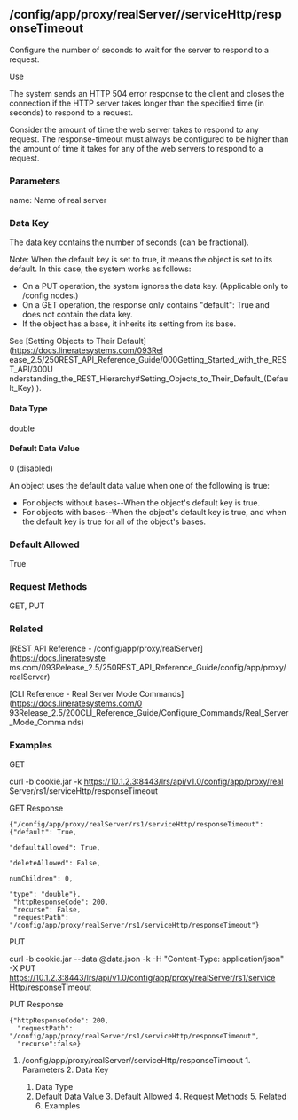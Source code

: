 ## /config/app/proxy/realServer/<name>/serviceHttp/responseTimeout

Configure the number of seconds to wait for the server to respond to a
request.

Use

The system sends an HTTP 504 error response to the client and closes the
connection if the HTTP server takes longer than the specified time (in
seconds) to respond to a request.

Consider the amount of time the web server takes to respond to any request.
The response-timeout must always be configured to be higher than the amount of
time it takes for any of the web servers to respond to a request.

### Parameters

name: Name of real server

### Data Key

The data key contains the number of seconds (can be fractional).

Note: When the default key is set to true, it means the object is set to its
default. In this case, the system works as follows:

  * On a PUT operation, the system ignores the data key. (Applicable only to /config nodes.)
  * On a GET operation, the response only contains "default": True and does not contain the data key.
  * If the object has a base, it inherits its setting from its base.

See [Setting Objects to Their Default](https://docs.lineratesystems.com/093Rel
ease_2.5/250REST_API_Reference_Guide/000Getting_Started_with_the_REST_API/300U
nderstanding_the_REST_Hierarchy#Setting_Objects_to_Their_Default_(Default_Key)
).

#### Data Type

double

#### Default Data Value

0 (disabled)

An object uses the default data value when one of the following is true:

  * For objects without bases--When the object's default key is true.
  * For objects with bases--When the object's default key is true, and when the default key is true for all of the object's bases.

### Default Allowed

True

### Request Methods

GET, PUT

### Related

[REST API Reference - /config/app/proxy/realServer](https://docs.lineratesyste
ms.com/093Release_2.5/250REST_API_Reference_Guide/config/app/proxy/realServer)

[CLI Reference - Real Server Mode Commands](https://docs.lineratesystems.com/0
93Release_2.5/200CLI_Reference_Guide/Configure_Commands/Real_Server_Mode_Comma
nds)

### Examples

GET

curl -b cookie.jar -k https://10.1.2.3:8443/lrs/api/v1.0/config/app/proxy/real
Server/rs1/serviceHttp/responseTimeout

GET Response

    
    {"/config/app/proxy/realServer/rs1/serviceHttp/responseTimeout": {"default": True,
                                                                      "defaultAllowed": True,
                                                                      "deleteAllowed": False,
                                                                      numChildren": 0,
                                                                      "type": "double"},
     "httpResponseCode": 200,
     "recurse": False,
     "requestPath": "/config/app/proxy/realServer/rs1/serviceHttp/responseTimeout"}
    

PUT

curl -b cookie.jar --data @data.json -k -H "Content-Type: application/json" -X
PUT https://10.1.2.3:8443/lrs/api/v1.0/config/app/proxy/realServer/rs1/service
Http/responseTimeout

PUT Response

    
    {"httpResponseCode": 200,
      "requestPath": "/config/app/proxy/realServer/rs1/serviceHttp/responseTimeout",
      "recurse":false}

  1. /config/app/proxy/realServer/<name>/serviceHttp/responseTimeout
    1. Parameters
    2. Data Key
      1. Data Type
      2. Default Data Value
    3. Default Allowed
    4. Request Methods
    5. Related
    6. Examples

